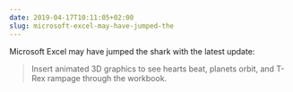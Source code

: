 ```yaml
---
date: 2019-04-17T10:11:05+02:00
slug: microsoft-excel-may-have-jumped-the
---
```

Microsoft Excel may have jumped the shark with the latest update:

> Insert animated 3D graphics to see hearts beat, planets orbit, and T-Rex rampage through the workbook.

